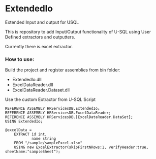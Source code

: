 # ExtendedIo
Extended Input and output for USQL

This is repository to add Input/Output functionality of U-SQL using User Defined extractors and outputters.

Currently there is excel extractor.

### How to use:
Build the project and register assemblies from bin folder:
* ExtendedIo.dll
* ExcelDataReader.dll
* ExcelDataReader.Dataset.dll

Use the custom Extractor from U-SQL Script

```
REFERENCE ASSEMBLY HRServicesDB.ExtendedIo;
REFERENCE ASSEMBLY HRServicesDB.ExcelDataReader;
REFERENCE ASSEMBLY HRServicesDB.[ExcelDataReader.DataSet];
USING ExtendedIo;

@excelData =
    EXTRACT id int,
            name string
    FROM "/sample/sampleExcel.xlsx"
    USING new ExcelExtractor(skipFirstNRows:1, verifyHeader:true, sheetName:"sampleSheet");
```
